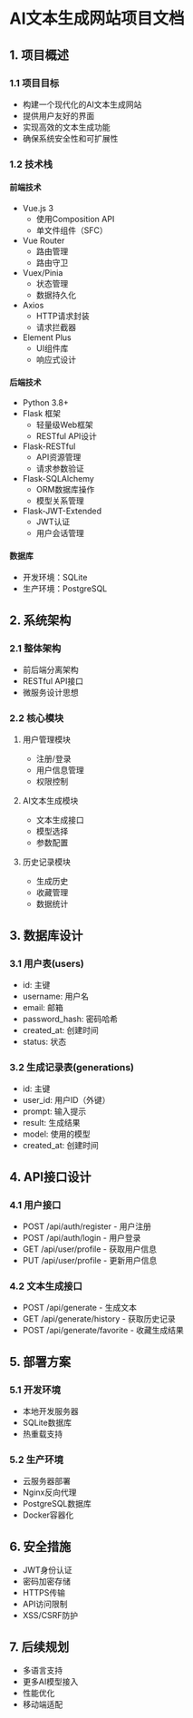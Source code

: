 # AI文本生成网站项目文档

## 1. 项目概述
### 1.1 项目目标
- 构建一个现代化的AI文本生成网站
- 提供用户友好的界面
- 实现高效的文本生成功能
- 确保系统安全性和可扩展性

### 1.2 技术栈
#### 前端技术
- Vue.js 3
  - 使用Composition API
  - 单文件组件（SFC）
- Vue Router
  - 路由管理
  - 路由守卫
- Vuex/Pinia
  - 状态管理
  - 数据持久化
- Axios
  - HTTP请求封装
  - 请求拦截器
- Element Plus
  - UI组件库
  - 响应式设计

#### 后端技术
- Python 3.8+
- Flask 框架
  - 轻量级Web框架
  - RESTful API设计
- Flask-RESTful
  - API资源管理
  - 请求参数验证
- Flask-SQLAlchemy
  - ORM数据库操作
  - 模型关系管理
- Flask-JWT-Extended
  - JWT认证
  - 用户会话管理

#### 数据库
- 开发环境：SQLite
- 生产环境：PostgreSQL

## 2. 系统架构
### 2.1 整体架构
- 前后端分离架构
- RESTful API接口
- 微服务设计思想

### 2.2 核心模块
1. 用户管理模块
   - 注册/登录
   - 用户信息管理
   - 权限控制

2. AI文本生成模块
   - 文本生成接口
   - 模型选择
   - 参数配置

3. 历史记录模块
   - 生成历史
   - 收藏管理
   - 数据统计

## 3. 数据库设计
### 3.1 用户表(users)
- id: 主键
- username: 用户名
- email: 邮箱
- password_hash: 密码哈希
- created_at: 创建时间
- status: 状态

### 3.2 生成记录表(generations)
- id: 主键
- user_id: 用户ID（外键）
- prompt: 输入提示
- result: 生成结果
- model: 使用的模型
- created_at: 创建时间

## 4. API接口设计
### 4.1 用户接口
- POST /api/auth/register - 用户注册
- POST /api/auth/login - 用户登录
- GET /api/user/profile - 获取用户信息
- PUT /api/user/profile - 更新用户信息

### 4.2 文本生成接口
- POST /api/generate - 生成文本
- GET /api/generate/history - 获取历史记录
- POST /api/generate/favorite - 收藏生成结果

## 5. 部署方案
### 5.1 开发环境
- 本地开发服务器
- SQLite数据库
- 热重载支持

### 5.2 生产环境
- 云服务器部署
- Nginx反向代理
- PostgreSQL数据库
- Docker容器化

## 6. 安全措施
- JWT身份认证
- 密码加密存储
- HTTPS传输
- API访问限制
- XSS/CSRF防护

## 7. 后续规划
- 多语言支持
- 更多AI模型接入
- 性能优化
- 移动端适配


